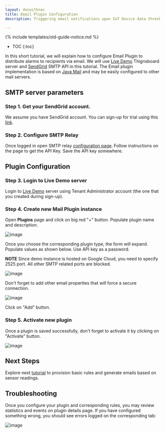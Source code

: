 ```yaml
---
layout: docwithnav
title: Email Plugin Configuration
description: Triggering email notifications upon IoT Device data thresholds

---
```


{% include templates/old-guide-notice.md %}

* TOC
{:toc}

In this short tutorial, we will explain how to configure Email Plugin to distribute alarms to recipients via email.
We will use [Live Demo](https://demo.thingsboard.io) Thignsboard server and [SendGrid](http://www.sendgrid.com) SMTP API in this tutorial. 
The Email plugin implementation is based on [Java Mail](https://en.wikipedia.org/wiki/JavaMail) and may be easily configured to other mail servers.
  
## SMTP server parameters

### Step 1. Get your SendGrid account.

We assume you have SendGrid account. You can sign-up for trial using this [link](https://app.sendgrid.com/signup).
 
### Step 2. Configure SMTP Relay

Once logged in open SMTP relay [configuration page](https://app.sendgrid.com/guide/integrate/langs/smtp). 
Follow instructions on the page to get the API Key.
Save the API key somewhere.
 
## Plugin Configuration 

### Step 3. Login to Live Demo server

Login to [Live Demo](https://demo.thingsboard.io) server using Tenant Administrator account (the one that you created during sign-up).
 
### Step 4. Create new Mail Plugin instance

Open **Plugins** page and click on big red "+" button. Populate plugin name and description. 

![image](https://img.tbqa.cloud/samples/alarms/plugin-form.png)

Once you choose the corresponding plugin type, the form will expand. Populate values as shown below. Use API key as a password.

**NOTE** Since demo instance is hosted on Google Cloud, you need to specify 2525 port. All other SMTP related ports are blocked.

![image](https://img.tbqa.cloud/samples/alarms/plugin-configuration.png)

Don't forget to add other email properties that will force a secure connection.

![image](https://img.tbqa.cloud/samples/alarms/plugin-configuration-other.png)

Click on "Add" button.

### Step 5. Activate new plugin

Once a plugin is saved successfully, don't forget to activate it by clicking on "Activate" button.

![image](https://img.tbqa.cloud/samples/alarms/activate-plugin.png)

## Next Steps

Explore next [tutorial](/docs/samples/alarms/basic-rules/) to provision basic rules and generate emails based on sensor readings.
  
## Troubleshooting

Once you configure your plugin and corresponding rules, you may review statistics and events on plugin details page.
If you have configured something wrong, you should see errors logged on the corresponding tab:

  ![image](https://img.tbqa.cloud/samples/alarms/plugin-events.png)

